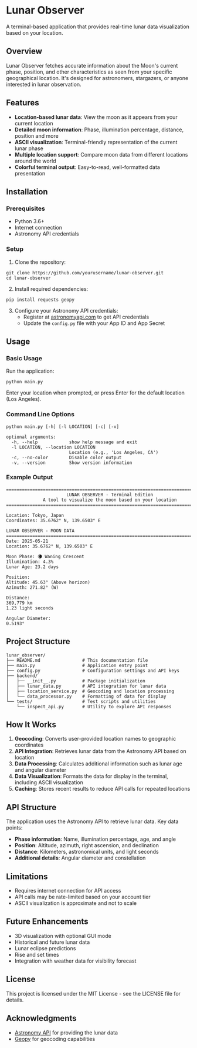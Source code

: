 # Lunar Observer

A terminal-based application that provides real-time lunar data visualization based on your location.

## Overview

Lunar Observer fetches accurate information about the Moon's current phase, position, and other characteristics as seen from your specific geographical location. It's designed for astronomers, stargazers, or anyone interested in lunar observation.

## Features

- **Location-based lunar data**: View the moon as it appears from your current location
- **Detailed moon information**: Phase, illumination percentage, distance, position and more
- **ASCII visualization**: Terminal-friendly representation of the current lunar phase
- **Multiple location support**: Compare moon data from different locations around the world
- **Colorful terminal output**: Easy-to-read, well-formatted data presentation

## Installation

### Prerequisites

- Python 3.6+
- Internet connection
- Astronomy API credentials

### Setup

1. Clone the repository:
```
git clone https://github.com/yourusername/lunar-observer.git
cd lunar-observer
```

2. Install required dependencies:
```
pip install requests geopy
```

3. Configure your Astronomy API credentials:
   - Register at [astronomyapi.com](https://astronomyapi.com/) to get API credentials
   - Update the `config.py` file with your App ID and App Secret

## Usage

### Basic Usage

Run the application:
```
python main.py
```

Enter your location when prompted, or press Enter for the default location (Los Angeles).

### Command Line Options

```
python main.py [-h] [-l LOCATION] [-c] [-v]

optional arguments:
  -h, --help            show help message and exit
  -l LOCATION, --location LOCATION
                        Location (e.g., 'Los Angeles, CA')
  -c, --no-color        Disable color output
  -v, --version         Show version information
```

### Example Output

```
================================================================================
                       LUNAR OBSERVER - Terminal Edition                        
              A tool to visualize the moon based on your location               
================================================================================

Location: Tokyo, Japan
Coordinates: 35.6762° N, 139.6503° E

LUNAR OBSERVER - MOON DATA
================================================================================
Date: 2025-05-21
Location: 35.6762° N, 139.6503° E

Moon Phase: 🌘 Waning Crescent
Illumination: 4.3%
Lunar Age: 23.2 days

Position:
Altitude: 45.63° (Above horizon)
Azimuth: 271.82° (W)

Distance:
369,779 km
1.23 light seconds

Angular Diameter:
0.5193°
```

## Project Structure

```
lunar_observer/
├── README.md                # This documentation file
├── main.py                  # Application entry point
├── config.py                # Configuration settings and API keys
├── backend/
│   ├── __init__.py          # Package initialization
│   ├── lunar_data.py        # API integration for lunar data
│   ├── location_service.py  # Geocoding and location processing
│   └── data_processor.py    # Formatting of data for display
└── tests/                   # Test scripts and utilities
    └── inspect_api.py       # Utility to explore API responses
```

## How It Works

1. **Geocoding**: Converts user-provided location names to geographic coordinates
2. **API Integration**: Retrieves lunar data from the Astronomy API based on location
3. **Data Processing**: Calculates additional information such as lunar age and angular diameter
4. **Data Visualization**: Formats the data for display in the terminal, including ASCII visualization
5. **Caching**: Stores recent results to reduce API calls for repeated locations

## API Structure

The application uses the Astronomy API to retrieve lunar data. Key data points:

- **Phase information**: Name, illumination percentage, age, and angle
- **Position**: Altitude, azimuth, right ascension, and declination
- **Distance**: Kilometers, astronomical units, and light seconds
- **Additional details**: Angular diameter and constellation

## Limitations

- Requires internet connection for API access
- API calls may be rate-limited based on your account tier
- ASCII visualization is approximate and not to scale

## Future Enhancements

- 3D visualization with optional GUI mode
- Historical and future lunar data
- Lunar eclipse predictions
- Rise and set times
- Integration with weather data for visibility forecast

## License

This project is licensed under the MIT License - see the LICENSE file for details.

## Acknowledgments

- [Astronomy API](https://astronomyapi.com/) for providing the lunar data
- [Geopy](https://geopy.readthedocs.io/) for geocoding capabilities